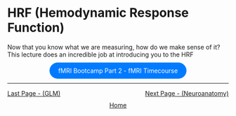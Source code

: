 # HRF (Hemodynamic Response Function)
Now that you know what we are measuring, how do we make sense of it? This lecture does an incredible job at introducing you to the HRF

<div style="text-align: center; margin-top: 20px; margin-bottom: 20px">
  <a href="https://www.youtube.com/watch?v=example" style="padding: 10px 20px; background-color: #007bff; color: white; text-decoration: none; border-radius: 100px;">fMRI Bootcamp Part 2 - fMRI Timecourse
 </a>
</div>


 ------------------------------------------------------------------------------------------------
 
 <div style="display: flex; justify-content: space-between;">
  <a href="glm.md">Last Page - (GLM)</a>
  <a href="neuroanatomy.md">Next Page - (Neuroanatomy) </a>
</div>

<div style="text-align: center; margin-top: 10px;">
  <a href="home.md">Home</a>
</div>
